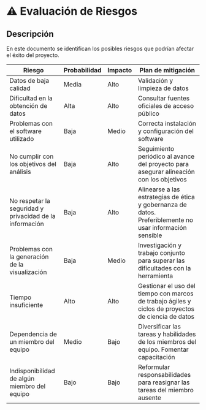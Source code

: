 # ⚠️ Evaluación de Riesgos
## Descripción
En este documento se identifican los posibles riesgos que podrían afectar el éxito del proyecto.

| Riesgo | Probabilidad | Impacto | Plan de mitigación |
|----------|----------|----------|----------|
| Datos de baja calidad | Media | Alto  | Validación y limpieza de datos |
| Dificultad en la obtención de datos | Alta | Alto  | Consultar fuentes oficiales de acceso público |
| Problemas con el software utilizado | Baja | Medio | Correcta instalación y configuración del software |
| No cumplir con los objetivos del análisis | Baja | Alto | Seguimiento periódico al avance del proyecto para asegurar alineación con los objetivos |
| No respetar la seguridad y privacidad de la información | Baja | Alto | Alinearse a las estrategias de ética y gobernanza de datos. Preferiblemente no usar información sensible |
| Problemas con la generación de la visualización | Baja | Medio | Investigación y trabajo conjunto para superar las dificultades con la herramienta |
| Tiempo insuficiente | Alto | Alto | Gestionar el uso del tiempo con marcos de trabajo ágiles y ciclos de proyectos de ciencia de datos |
| Dependencia de un miembro del equipo | Medio | Bajo | Diversificar las tareas y habilidades de los miembros del equipo. Fomentar capacitación |
| Indisponibilidad de algún miembro del equipo | Bajo | Bajo | Reformular responsabilidades para reasignar las tareas del miembro ausente |